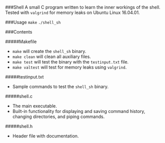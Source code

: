 ###Shell
A small C program written to learn the inner workings of the shell. Tested with
`valgrind` for memory leaks on Ubuntu Linux 16.04.01.

###Usage
`make`
`./shell_sh`

###Contents

#####Makefile
* `make` will create the `shell_sh` binary.
* `make clean` will clean all auxiliary files.
* `make test` will test the binary with the `testinput.txt` file.
* `make valtest` will test for memory leaks using `valgrind`.

#####testinput.txt
* Sample commands to test the `shell_sh` binary.

#####shell.c
* The main executable.
* Built-in functionality for displaying and saving command history,
changing directories, and piping commands.

#####shell.h
* Header file with documentation.
